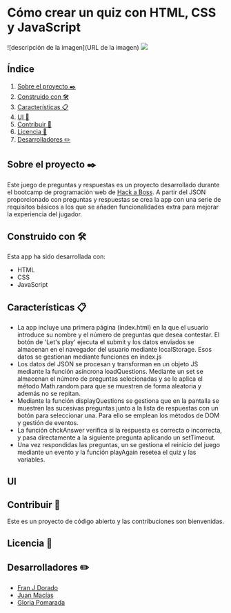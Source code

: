# Cómo crear un quiz con HTML, CSS y JavaScript</h1>
![descripción de la imagen](URL de la imagen)
<img src="xxx">
## Índice

  1. [Sobre el proyecto ✒️](#about)
  2. [Construido con 🛠️](#built-with)
  3. [Características 📋](#features)
  4. [UI 📱](#ui)
  5. [Contribuir 🚀](#contributing)
  6. [Licencia 📄](#license)
  7. [Desarrolladores ✏️](#contact)

## Sobre el proyecto ✒️ <a name="about"></a>
Este juego de preguntas y respuestas es un proyecto desarrollado durante el bootcamp de programación web de <a href="https://www.hackaboss.com/">Hack a Boss</a>. A partir del JSON proporcionado con preguntas y respuestas se crea la app con una serie de requisitos básicos a los que se añaden funcionalidades extra para mejorar la experiencia del jugador.

## Construido con 🛠️ <a name="built-with"></a>
Esta app ha sido desarrollada con: 
<a href="https://img.shields.io/badge/HTML5-E34F26?style=for-the-badge&logo=html5&logoColor=white"></a>
- HTML
- CSS
- JavaScript

## Características 📋 <a name="features"></a>
- La app incluye una primera página (index.html) en la que el usuario introduce su nombre y el número de preguntas que desea contestar. El botón de 'Let's play' ejecuta el submit y los datos enviados se almacenan en el navegador del usuario mediante localStorage. Esos datos se gestionan mediante funciones en index.js 
- Los datos del JSON se procesan y transforman en un objeto JS mediante la función asíncrona loadQuestions. Mediante un set se almacenan el número de preguntas selecionadas y se le aplica el método Math.random para que se muestren de forma aleatoria y además no se repitan.
- Mediante la función displayQuestions se gestiona que en la pantalla se muestren las sucesivas preguntas junto a la lista de respuestas con un botón para seleccionar una. Para ello se emplean los métodos de DOM y gestión de eventos. 
- La función chckAnswer verifica si la respuesta es correcta o incorrecta, y pasa directamente a la siguiente pregunta aplicando un setTimeout.
- Una vez respondidas las preguntas, un se gestiona el reinicio del juego mediante un evento y la función playAgain resetea el quiz y las variables.

## UI <a name="ui"></a>

## Contribuir 🚀 <a name="contributing"></a>
Este es un proyecto de código abierto y las contribuciones son bienvenidas.

## Licencia 📄 <a name="license"></a>


## Desarrolladores ✏️ <a name="contact"></a>
- <a href="https://github.com/3dmnt">Fran J Dorado</a>
- <a href="https://github.com/jmp89">Juan Macías</a>
- <a href="https://github.com/GloriaPomarada">Gloria Pomarada</a>
